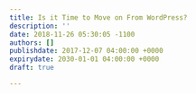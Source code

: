 ```yaml
---
title: Is it Time to Move on From WordPress?
description: ''
date: 2018-11-26 05:30:05 -1100
authors: []
publishdate: 2017-12-07 04:00:00 +0000
expirydate: 2030-01-01 04:00:00 +0000
draft: true

---
```

